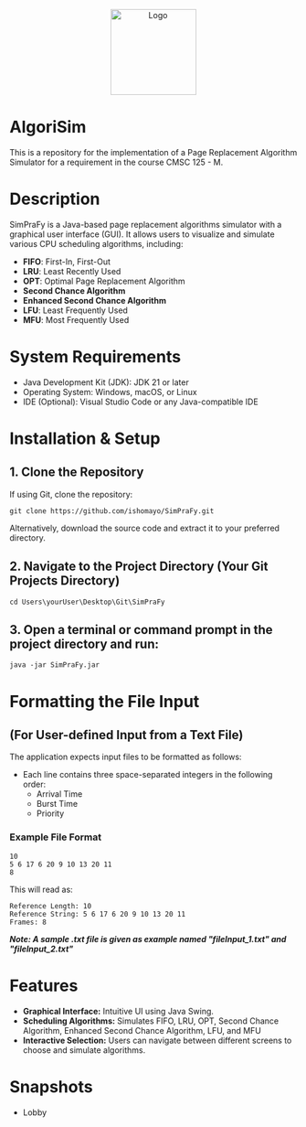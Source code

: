 <p align="center">
  <img src="icon.png" alt="Logo" width="150">
</p>

# AlgoriSim
This is a repository for the implementation of a Page Replacement Algorithm Simulator for a requirement in the course CMSC 125 - M.

# Description
SimPraFy is a Java-based page replacement algorithms simulator with a graphical user interface (GUI). It allows users to visualize and simulate various CPU scheduling algorithms, including:

* **FIFO**: First-In, First-Out
* **LRU**: Least Recently Used
* **OPT**: Optimal Page Replacement Algorithm
* **Second Chance Algorithm**
* **Enhanced Second Chance Algorithm**
* **LFU**: Least Frequently Used
* **MFU**: Most Frequently Used

# System Requirements
* Java Development Kit (JDK): JDK 21 or later
* Operating System: Windows, macOS, or Linux
* IDE (Optional): Visual Studio Code or any Java-compatible IDE

# Installation & Setup
## 1. Clone the Repository
If using Git, clone the repository:<br/>
```
git clone https://github.com/ishomayo/SimPraFy.git
```
Alternatively, download the source code and extract it to your preferred directory.
## 2. Navigate to the Project Directory (Your Git Projects Directory)
```
cd Users\yourUser\Desktop\Git\SimPraFy
```
## 3. Open a terminal or command prompt in the project directory and run:
```
java -jar SimPraFy.jar
```

# Formatting the File Input 
## (For User-defined Input from a Text File)
The application expects input files to be formatted as follows:
* Each line contains three space-separated integers in the following order:
  - Arrival Time
  - Burst Time
  - Priority

### Example File Format
```
10
5 6 17 6 20 9 10 13 20 11
8
```
This will read as: <br/>
```
Reference Length: 10
Reference String: 5 6 17 6 20 9 10 13 20 11
Frames: 8
```
_**Note: A sample .txt file is given as example named "fileInput_1.txt" and "fileInput_2.txt"**_
# Features
* **Graphical Interface:** Intuitive UI using Java Swing.
* **Scheduling Algorithms:** Simulates FIFO, LRU, OPT, Second Chance Algorithm, Enhanced Second Chance Algorithm, LFU, and MFU
* **Interactive Selection:** Users can navigate between different screens to choose and simulate algorithms.

# Snapshots
* Lobby 




